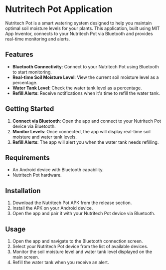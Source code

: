 # Nutritech Pot Application

Nutritech Pot is a smart watering system designed to help you maintain optimal soil moisture levels for your plants. This application, built using MIT App Inventor, connects to your Nutritech Pot via Bluetooth and provides real-time monitoring and alerts.

## Features

- **Bluetooth Connectivity**: Connect to your Nutritech Pot using Bluetooth to start monitoring.
- **Real-time Soil Moisture Level**: View the current soil moisture level as a percentage.
- **Water Tank Level**: Check the water tank level as a percentage.
- **Refill Alerts**: Receive notifications when it's time to refill the water tank.

## Getting Started

1. **Connect via Bluetooth**: Open the app and connect to your Nutritech Pot device via Bluetooth.
2. **Monitor Levels**: Once connected, the app will display real-time soil moisture and water tank levels.
3. **Refill Alerts**: The app will alert you when the water tank needs refilling.

## Requirements

- An Android device with Bluetooth capability.
- Nutritech Pot hardware.

## Installation

1. Download the Nutritech Pot APK from the release section.
2. Install the APK on your Android device.
3. Open the app and pair it with your Nutritech Pot device via Bluetooth.

## Usage

1. Open the app and navigate to the Bluetooth connection screen.
2. Select your Nutritech Pot device from the list of available devices.
3. Monitor the soil moisture level and water tank level displayed on the main screen.
4. Refill the water tank when you receive an alert.
